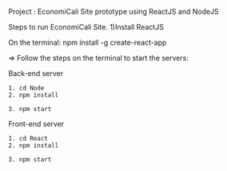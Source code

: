 Project : EconomiCali Site prototype using ReactJS and NodeJS

Steps to run EconomiCali Site.
1)Install ReactJS

On the terminal: npm install -g create-react-app

=> Follow the steps on the terminal to start the servers:


Back-end server
	
	1. cd Node
	2. npm install
	
	3. npm start


Front-end server
	
	1. cd React	
	2. npm install
	
	3. npm start
